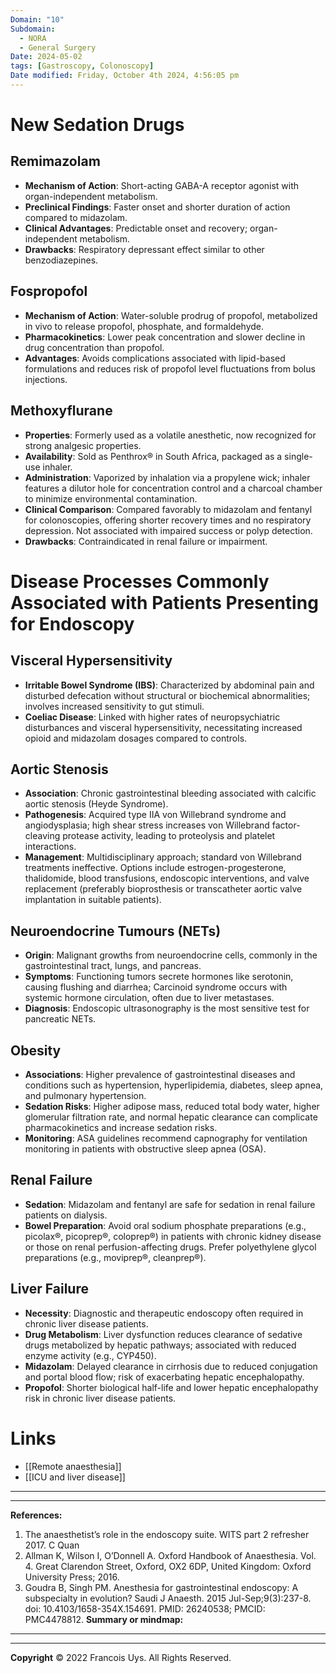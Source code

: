 ```yaml
---
Domain: "10"
Subdomain:
  - NORA
  - General Surgery
Date: 2024-05-02
tags: [Gastroscopy, Colonoscopy]
Date modified: Friday, October 4th 2024, 4:56:05 pm
---
```


# New Sedation Drugs

## Remimazolam
- **Mechanism of Action**: Short-acting GABA-A receptor agonist with organ-independent metabolism.
- **Preclinical Findings**: Faster onset and shorter duration of action compared to midazolam.
- **Clinical Advantages**: Predictable onset and recovery; organ-independent metabolism.
- **Drawbacks**: Respiratory depressant effect similar to other benzodiazepines.

## Fospropofol
- **Mechanism of Action**: Water-soluble prodrug of propofol, metabolized in vivo to release propofol, phosphate, and formaldehyde.
- **Pharmacokinetics**: Lower peak concentration and slower decline in drug concentration than propofol.
- **Advantages**: Avoids complications associated with lipid-based formulations and reduces risk of propofol level fluctuations from bolus injections.

## Methoxyflurane
- **Properties**: Formerly used as a volatile anesthetic, now recognized for strong analgesic properties.
- **Availability**: Sold as Penthrox® in South Africa, packaged as a single-use inhaler.
- **Administration**: Vaporized by inhalation via a propylene wick; inhaler features a dilutor hole for concentration control and a charcoal chamber to minimize environmental contamination.
- **Clinical Comparison**: Compared favorably to midazolam and fentanyl for colonoscopies, offering shorter recovery times and no respiratory depression. Not associated with impaired success or polyp detection.
- **Drawbacks**: Contraindicated in renal failure or impairment.

# Disease Processes Commonly Associated with Patients Presenting for Endoscopy

## Visceral Hypersensitivity
- **Irritable Bowel Syndrome (IBS)**: Characterized by abdominal pain and disturbed defecation without structural or biochemical abnormalities; involves increased sensitivity to gut stimuli.
- **Coeliac Disease**: Linked with higher rates of neuropsychiatric disturbances and visceral hypersensitivity, necessitating increased opioid and midazolam dosages compared to controls.

## Aortic Stenosis
- **Association**: Chronic gastrointestinal bleeding associated with calcific aortic stenosis (Heyde Syndrome).
- **Pathogenesis**: Acquired type IIA von Willebrand syndrome and angiodysplasia; high shear stress increases von Willebrand factor-cleaving protease activity, leading to proteolysis and platelet interactions.
- **Management**: Multidisciplinary approach; standard von Willebrand treatments ineffective. Options include estrogen-progesterone, thalidomide, blood transfusions, endoscopic interventions, and valve replacement (preferably bioprosthesis or transcatheter aortic valve implantation in suitable patients).

## Neuroendocrine Tumours (NETs)
- **Origin**: Malignant growths from neuroendocrine cells, commonly in the gastrointestinal tract, lungs, and pancreas.
- **Symptoms**: Functioning tumors secrete hormones like serotonin, causing flushing and diarrhea; Carcinoid syndrome occurs with systemic hormone circulation, often due to liver metastases.
- **Diagnosis**: Endoscopic ultrasonography is the most sensitive test for pancreatic NETs.

## Obesity
- **Associations**: Higher prevalence of gastrointestinal diseases and conditions such as hypertension, hyperlipidemia, diabetes, sleep apnea, and pulmonary hypertension.
- **Sedation Risks**: Higher adipose mass, reduced total body water, higher glomerular filtration rate, and normal hepatic clearance can complicate pharmacokinetics and increase sedation risks.
- **Monitoring**: ASA guidelines recommend capnography for ventilation monitoring in patients with obstructive sleep apnea (OSA).

## Renal Failure
- **Sedation**: Midazolam and fentanyl are safe for sedation in renal failure patients on dialysis.
- **Bowel Preparation**: Avoid oral sodium phosphate preparations (e.g., picolax®, picoprep®, coloprep®) in patients with chronic kidney disease or those on renal perfusion-affecting drugs. Prefer polyethylene glycol preparations (e.g., moviprep®, cleanprep®).

## Liver Failure
- **Necessity**: Diagnostic and therapeutic endoscopy often required in chronic liver disease patients.
- **Drug Metabolism**: Liver dysfunction reduces clearance of sedative drugs metabolized by hepatic pathways; associated with reduced enzyme activity (e.g., CYP450).
- **Midazolam**: Delayed clearance in cirrhosis due to reduced conjugation and portal blood flow; risk of exacerbating hepatic encephalopathy.
- **Propofol**: Shorter biological half-life and lower hepatic encephalopathy risk in chronic liver disease patients.

# Links
- [[Remote anaesthesia]]
- [[ICU and liver disease]]

---

---
**References:**  

1. The anaesthetist’s role in the endoscopy suite. WITS part 2 refresher 2017. C Quan
2. Allman K, Wilson I, O’Donnell A. Oxford Handbook of Anaesthesia. Vol. 4. Great Clarendon Street, Oxford, OX2 6DP, United Kingdom: Oxford University Press; 2016.
3. Goudra B, Singh PM. Anesthesia for gastrointestinal endoscopy: A subspecialty in evolution? Saudi J Anaesth. 2015 Jul-Sep;9(3):237-8. doi: 10.4103/1658-354X.154691. PMID: 26240538; PMCID: PMC4478812.
**Summary or mindmap:**

------------------------------------------------------------------------------------------------------------------------------------------------------------------------------------------------------------------------------
---
**Copyright**
© 2022 Francois Uys. All Rights Reserved.